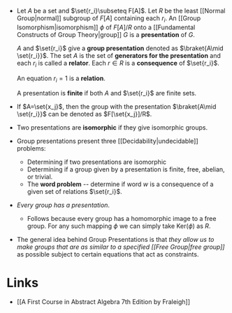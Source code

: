 * Let $A$ be a set and $\set{r_i}\subseteq F[A]$.  Let $R$ be the least [[Normal Group|normal]] subgroup of $F[A]$ containing each $r_i$. An [[Group Isomorphism|isomorphism]] $\phi$ of $F[A]/R$ onto a [[Fundamental Constructs of Group Theory|group]] $G$ is a **presentation** of $G$. 
  
  $A$ and $\set{r_i}$ give a **group presentation** denoted as $\braket{A\mid \set{r_i}}$. The set $A$ is the set of **generators for  the presentation** and each $r_i$ is called a **relator**. Each $r\in R$ is a **consequence** of $\set{r_i}$. 
  
  An equation $r_i=1$ is a **relation**.
  
  A presentation is **finite** if both $A$ and $\set{r_i}$ are finite sets. 

* If $A=\set{x_j}$, then the group with the presentation $\braket{A\mid \set{r_i}}$ can be denoted as $F[\set{x_j}]/R$. 
* Two presentations are **isomorphic** if they give isomorphic groups.

* Group presentations present three [[Decidability|undecidable]] problems:
	* Determining if two presentations are isomorphic
	* Determining if a group given by a presentation is finite, free, abelian, or trivial.
	* The **word problem** -- determine if word $w$ is a consequence of a given set of relations $\set{r_i}$. 

* *Every group has a presentation*. 
	* Follows because every group has a homomorphic image to a free group. For any such mapping $\phi$ we can simply take $\text{Ker}(\phi)$ as $R$. 

* The general idea behind Group Presentations is that *they allow us to make groups that are as similar to a specified [[Free Group|free group]]* as possible subject to certain equations that act as constraints.

# Links
* [[A First Course in Abstract Algebra 7th Edition by Fraleigh]]